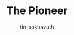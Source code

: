 ---
title: The Pioneer
categories: ['Chinese']
thumb: 'https://img.youtube.com/vi/meCqbM-bZJU/maxresdefault.jpg'
pudate: 2024-06-06T01:13:24
videos: 2024-06-06-01-12-28
author: tin-sokhavuth
---